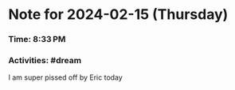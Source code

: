 # Note for 2024-02-15 (Thursday)
### Time: 8:33 PM
### Activities: #dream

I am super pissed off by Eric today

